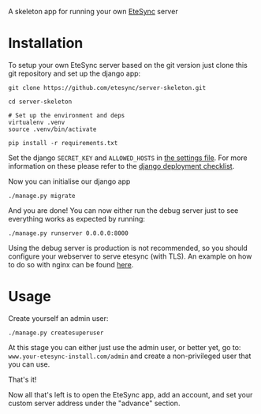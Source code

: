 A skeleton app for running your own [EteSync](https://www.etesync.com) server

# Installation

To setup your own EteSync server based on the git version just clone this
git repository and set up the django app:

```
git clone https://github.com/etesync/server-skeleton.git

cd server-skeleton

# Set up the environment and deps
virtualenv .venv
source .venv/bin/activate

pip install -r requirements.txt
```

Set the django ```SECRET_KEY``` and ```ALLOWED_HOSTS``` in [the settings file](etesync_server/settings.py).
For more information on these please refer to the [django deployment checklist](https://docs.djangoproject.com/en/1.10/howto/deployment/checklist/).

Now you can initialise our django app

```
./manage.py migrate
```

And you are done! You can now either run the debug server just to see everything works as expected by running:

```
./manage.py runserver 0.0.0.0:8000
```

Using the debug server is production is not recommended, so you should configure your webserver to serve
etesync (with TLS). An example on how to do so with nginx can be found [here](http://uwsgi-docs.readthedocs.io/en/latest/tutorials/Django_and_nginx.html).

# Usage

Create yourself an admin user:

```
./manage.py createsuperuser
```

At this stage you can either just use the admin user, or better yet, go to: ```www.your-etesync-install.com/admin```
and create a non-privileged user that you can use.

That's it!

Now all that's left is to open the EteSync app, add an account, and set your custom server address under the "advance" section.
